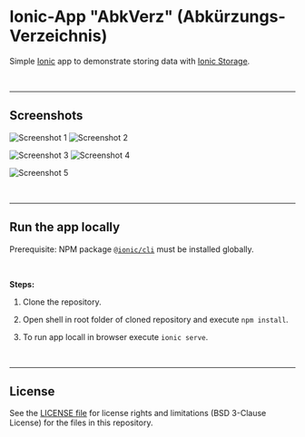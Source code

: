 # Ionic-App "AbkVerz" (Abkürzungs-Verzeichnis) #

Simple [Ionic](https://ionicframework.com) app to demonstrate storing data
with [Ionic Storage](https://ionicframework.com/docs/angular/storage#ionic-storage).

<br>

----

## Screenshots ##

![Screenshot 1](screenshot_1.png)  ![Screenshot 2](screenshot_2.png)

![Screenshot 3](screenshot_3.png)  ![Screenshot 4](screenshot_4.png)

![Screenshot 5](screenshot_5.png)

<br>

----
## Run the app locally ##

Prerequisite: NPM package [`@ionic/cli`](https://www.npmjs.com/package/@ionic/cli) must be installed globally.

<br>

**Steps:**

1. Clone the repository.

2. Open shell in root folder of cloned repository and execute `npm install`.

3. To run app locall in browser execute `ionic serve`.

<br>

----
## License ##

See the [LICENSE file](LICENSE.md) for license rights and limitations (BSD 3-Clause License) for the files in this repository.
